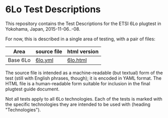 6Lo Test Descriptions
=====================

This repository contains the Test Descriptions for the ETSI 6Lo plugtest in Yokohama, Japan, 2015-11-06..-08.

For now, this is described in a single area of testing, with a pair of files:

| Area     | source file                                                            | html version                                                        |
| ---      | ---                                                                    | ---                                                                 |
| Base 6Lo | [6lo.yml](http://github.com/6lo/test-descriptions/blob/master/6lo.yml) | [6lo.html](http://rawgit.com/6lo/test-descriptions/master/6lo.html) |

The source file is intended as a machine-readable (but textual) form of the test (still with English phrases, though); it is encoded in YAML format.  The HTML file is a human-readable form suitable for inclusion in the final plugtest guide document.

Not all tests apply to all 6Lo technologies.  Each of the tests is marked with the specific technologies they are intended to be used with (heading "Technologies").
